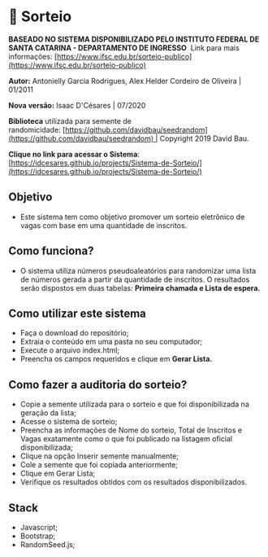 # 🎲 **Sorteio**

**BASEADO NO SISTEMA DISPONIBILIZADO PELO INSTITUTO FEDERAL DE SANTA CATARINA - DEPARTAMENTO DE INGRESSO** 
Link para mais informações: [https://www.ifsc.edu.br/sorteio-publico](https://www.ifsc.edu.br/sorteio-publico)

**Autor:** Antonielly Garcia Rodrigues, Alex Helder Cordeiro de Oliveira | 01/2011

**Nova versão:** Isaac D'Césares | 07/2020

**Biblioteca** utilizada para semente de randomicidade: [https://github.com/davidbau/seedrandom](https://github.com/davidbau/seedrandom) | Copyright 2019 David Bau.

**Clique no link para acessar o Sistema**: [https://idcesares.github.io/projects/Sistema-de-Sorteio/](https://idcesares.github.io/projects/Sistema-de-Sorteio/)

## **Objetivo**

- Este sistema tem como objetivo promover um sorteio eletrônico de vagas com base em uma quantidade de inscritos.

## Como funciona?

- O sistema utiliza números pseudoaleatórios para randomizar uma lista de números gerada a partir da quantidade de inscritos. O resultados serão dispostos em duas tabelas: **Primeira chamada e Lista de espera.**

## **Como utilizar este sistema**

- Faça o download do repositório;
- Extraia o conteúdo em uma pasta no seu computador;
- Execute o arquivo index.html;
- Preencha os campos requeridos e clique em **Gerar Lista.**

## **Como fazer a auditoria do sorteio?**

- Copie a semente utilizada para o sorteio e que foi disponibilizada na geração da lista;
- Acesse o sistema de sorteio;
- Preencha as informações de Nome do sorteio, Total de Inscritos e Vagas exatamente como o que foi publicado na listagem oficial disponibilizada;
- Clique na opção Inserir semente manualmente;
- Cole a semente que foi copiada anteriormente;
- Clique em Gerar Lista;
- Verifique os resultados obtidos com os resultados disponibilizados.

## Stack

- Javascript;
- Bootstrap;
- RandomSeed.js;